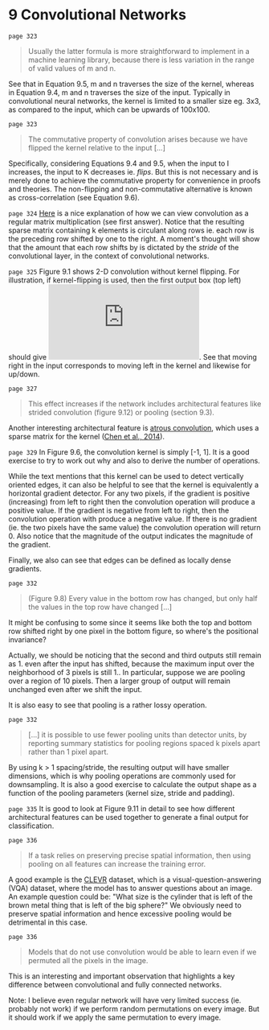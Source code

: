 # 9 Convolutional Networks

`page 323`

> Usually the latter formula is more straightforward to implement in a machine learning library, because there is less variation in the range of valid values of m and n.

See that in Equation 9.5, m and n traverses the size of the kernel, whereas in Equation 9.4, m and n traverses the size of the input. Typically in convolutional neural networks, the kernel is limited to a smaller size eg. 3x3, as compared to the input, which can be upwards of 100x100.

`page 323`

> The commutative property of convolution arises because we have flipped the kernel relative to the input [...]

Specifically, considering Equations 9.4 and 9.5, when the input to I increases, the input to K decreases ie. *flips*. But this is not necessary and is merely done to achieve the commutative property for convenience in proofs and theories. The non-flipping and non-commutative alternative is known as cross-correlation (see Equation 9.6).

`page 324` [Here](https://stackoverflow.com/questions/16798888/2-d-convolution-as-a-matrix-matrix-multiplication) is a nice explanation of how we can view convolution as a regular matrix multiplication (see first answer). Notice that the resulting sparse matrix containing k elements is circulant along rows ie. each row is the preceding row shifted by one to the right. A moment's thought will show that the amount that each row shifts by is dictated by the *stride* of the convolutional layer, in the context of convolutional networks.

`page 325` Figure 9.1 shows 2-D convolution without kernel flipping. For illustration, if kernel-flipping is used, then the first output box (top left) should give ![az+by+wf+xe](http://latex.codecogs.com/gif.latex?az&plus;by&plus;wf&plus;xe). See that moving right in the input corresponds to moving left in the kernel and likewise for up/down.

`page 327`

> This effect increases if the network includes architectural features like strided convolution (figure 9.12) or pooling (section 9.3).

Another interesting architectural feature is [atrous convolution](https://towardsdatascience.com/types-of-convolutions-in-deep-learning-717013397f4d#b250), which uses a sparse matrix for the kernel ([Chen et al., 2014](https://arxiv.org/abs/1412.7062)).

`page 329` In Figure 9.6, the convolution kernel is simply [-1, 1]. It is a good exercise to try to work out why and also to derive the number of operations. 

While the text mentions that this kernel can be used to detect vertically oriented edges, it can also be helpful to see that the kernel is equivalently a horizontal gradient detector. For any two pixels, if the gradient is positive (increasing) from left to right then the convolution operation will produce a positive value. If the gradient is negative from left to right, then the convolution operation with produce a negative value. If there is no gradient (ie. the two pixels have the same value) the convolution operation will return 0. Also notice that the magnitude of the output indicates the magnitude of the gradient. 

Finally, we also can see that edges can be defined as locally dense gradients.

`page 332`

> (Figure 9.8) Every value in the bottom row has changed, but only half the values in the top row have changed [...]

It might be confusing to some since it seems like both the top and bottom row shifted right by one pixel in the bottom figure, so where's the positional invariance?

Actually, we should be noticing that the second and third outputs still remain as 1. even after the input has shifted, because the maximum input over the neighborhood of 3 pixels is still 1.. In particular, suppose we are pooling over a region of 10 pixels. Then a larger group of output will remain unchanged even after we shift the input.

It is also easy to see that pooling is a rather lossy operation.

`page 332`

> [...] it is possible to use fewer pooling units than detector units, by reporting summary statistics for pooling regions spaced k pixels apart rather than 1 pixel apart.

By using k > 1 spacing/stride, the resulting output will have smaller dimensions, which is why pooling operations are commonly used for downsampling. It is also a good exercise to calculate the output shape as a function of the pooling parameters (kernel size, stride and padding).

`page 335` It is good to look at Figure 9.11 in detail to see how different architectural features can be used together to generate a final output for classification.

`page 336`

> If a task relies on preserving precise spatial information, then using pooling on all features can increase the training error.

A good example is the [CLEVR](https://cs.stanford.edu/people/jcjohns/clevr/) dataset, which is a visual-question-answering (VQA) dataset, where the model has to answer questions about an image. An example question could be: "What size is the cylinder that is left of the brown metal thing that is left of the big sphere?" We obviously need to preserve spatial information and hence excessive pooling would be detrimental in this case.

`page 336`

> Models that do not use convolution would be able to learn even if we permuted all the pixels in the image.

This is an interesting and important observation that highlights a key difference between convolutional and fully connected networks.

Note: I believe even regular network will have very limited success (ie. probably not work) if we perform random permutations on every image. But it should work if we apply the same permutation to every image.
